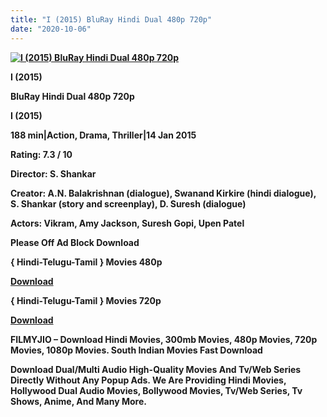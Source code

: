 ```yaml
---
title: "I (2015) BluRay Hindi Dual 480p 720p"
date: "2020-10-06"
---
```


[**![I (2015) BluRay Hindi Dual 480p 720p](https://1.bp.blogspot.com/-_YWfkG_Fc1k/XxbGF_ekqdI/AAAAAAAAEDw/ICvE02UyGMsog3xjUhzDjWOPa0CMjZswACLcBGAsYHQ/s1600/imoviehd.webp "I (2015) BluRay Hindi Dual 480p 720p")**](https://1.bp.blogspot.com/-_YWfkG_Fc1k/XxbGF_ekqdI/AAAAAAAAEDw/ICvE02UyGMsog3xjUhzDjWOPa0CMjZswACLcBGAsYHQ/s1600/imoviehd.webp)

 **I (2015)**

**BluRay Hindi Dual 480p 720p** 

 **I (2015)**

**188 min|Action, Drama, Thriller|14 Jan 2015**

**Rating: 7.3 / 10** 

**Director: S. Shankar**

**Creator: A.N. Balakrishnan (dialogue), Swanand Kirkire (hindi dialogue), S. Shankar (story and screenplay), D. Suresh (dialogue)**

**Actors: Vikram, Amy Jackson, Suresh Gopi, Upen Patel**

**Please Off Ad Block Download**

**{ Hindi-Telugu-Tamil } Movies 480p**

[**Download**](https://zee.gl/eZHTUgC)

**{ Hindi-Telugu-Tamil } Movies 720p**

[**Download**](https://zee.gl/alMu2jh)

**FILMYJIO – Download Hindi Movies, 300mb Movies, 480p Movies, 720p Movies, 1080p Movies. South Indian Movies Fast Download**

**Download Dual/Multi Audio High-Quality Movies And Tv/Web Series Directly Without Any Popup Ads. We Are Providing Hindi Movies, Hollywood Dual Audio Movies, Bollywood Movies, Tv/Web Series, Tv Shows, Anime, And Many More.**
